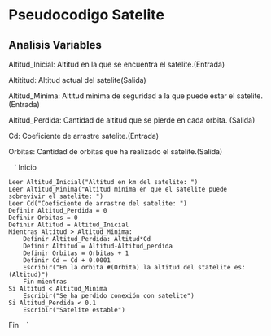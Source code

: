 # Pseudocodigo Satelite
## Analisis Variables
Altitud_Inicial: Altitud en la que se encuentra el satelite.(Entrada)

Altititud: Altitud actual del satelite(Salida)

Altitud_Minima: Altitud minima de seguridad a la que puede estar el satelite.(Entrada)

Altitud_Perdida: Cantidad de altitud que se pierde en cada orbita. (Salida)

Cd: Coeficiente de arrastre satelite.(Entrada)

Orbitas: Cantidad de orbitas que ha realizado el satelite.(Salida)


` ` `
Inicio

    Leer Altitud_Inicial("Altitud en km del satelite: ")
    Leer Altitud_Minima("Altitud minima en que el satelite puede sobrevivir el satelite: ")
    Leer Cd("Coeficiente de arrastre del satelite: ")
    Definir Altitud_Perdida = 0
    Definir Orbitas = 0
    Definir Altitud = Altitud_Inicial
    Mientras Altitud > Altitud_Minima:
        Definir Altitud_Perdida: Altitud*Cd
        Definir Altitud = Altitud-Altitud_perdida
        Definir Orbitas = Orbitas + 1 
        Definir Cd = Cd + 0.0001
        Escribir("En la orbita #(Orbita) la altitud del statelite es: (Altitud)")
        Fin mientras 
    Si Altitud < Altitud_Minima 
        Escribir("Se ha perdido conexión con satelite")
    Si Altitud_Perdida < 0.1
        Escribir("Satelite estable")
        
Fin
` ` `